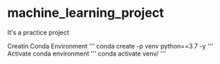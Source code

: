 # machine_learning_project
It's a practice project

Creatin Conda Environment
'''
conda create -p venv python==3.7 -y
'''
Activate conda environment
'''
conda activate venv/
'''
